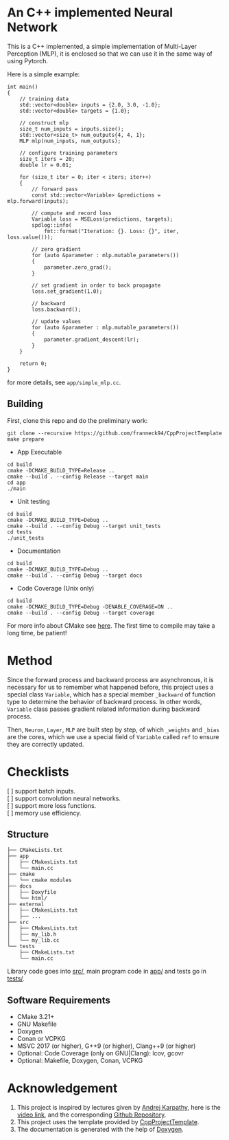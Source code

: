 # An C++ implemented Neural Network
This is a C++ implemented, a simple implementation of Multi-Layer Perception (MLP), it is enclosed so that we can use it in the same way of using Pytorch.

Here is a simple example:
```
int main()
{
    // training data
    std::vector<double> inputs = {2.0, 3.0, -1.0};
    std::vector<double> targets = {1.0};

    // construct mlp
    size_t num_inputs = inputs.size();
    std::vector<size_t> num_outputs{4, 4, 1};
    MLP mlp(num_inputs, num_outputs);

    // configure training parameters
    size_t iters = 20;
    double lr = 0.01;

    for (size_t iter = 0; iter < iters; iter++)
    {
        // forward pass
        const std::vector<Variable> &predictions = mlp.forward(inputs);

        // compute and record loss
        Variable loss = MSELoss(predictions, targets);
        spdlog::info(
            fmt::format("Iteration: {}. Loss: {}", iter, loss.value()));

        // zero gradient
        for (auto &parameter : mlp.mutable_parameters())
        {
            parameter.zero_grad();
        }

        // set gradient in order to back propagate
        loss.set_gradient(1.0);

        // backward
        loss.backward();

        // update values
        for (auto &parameter : mlp.mutable_parameters())
        {
            parameter.gradient_descent(lr);
        }
    }

    return 0;
}
```
for more details, see `app/simple_mlp.cc`.


## Building

First, clone this repo and do the preliminary work:

```shell
git clone --recursive https://github.com/franneck94/CppProjectTemplate
make prepare
```

- App Executable

```shell
cd build
cmake -DCMAKE_BUILD_TYPE=Release ..
cmake --build . --config Release --target main
cd app
./main
```

- Unit testing

```shell
cd build
cmake -DCMAKE_BUILD_TYPE=Debug ..
cmake --build . --config Debug --target unit_tests
cd tests
./unit_tests
```

- Documentation

```shell
cd build
cmake -DCMAKE_BUILD_TYPE=Debug ..
cmake --build . --config Debug --target docs
```

- Code Coverage (Unix only)

```shell
cd build
cmake -DCMAKE_BUILD_TYPE=Debug -DENABLE_COVERAGE=ON ..
cmake --build . --config Debug --target coverage
```

For more info about CMake see [here](./README_cmake.md).
The first time to compile may take a long time, be patient!

# Method
Since the forward process and backward process are asynchronous, it is necessary for us to remember what happened before, this project uses a special class `Variable`, which has a special member `_backward` of function type to determine the behavior of backward process. In other words, `Variable` class passes gradient related information during backward process.

Then, `Neuron`, `Layer`, `MLP` are built step by step, of which `_weights` and `_bias` are the cores, which we use a special field of `Variable` called `ref` to ensure they are correctly updated.



# Checklists
[ ] support batch inputs.  
[ ] support convolution neural networks.   
[ ] support more loss functions.  
[ ] memory use efficiency.




## Structure
``` text
├── CMakeLists.txt
├── app
│   ├── CMakesLists.txt
│   └── main.cc
├── cmake
│   └── cmake modules
├── docs
│   ├── Doxyfile
│   └── html/
├── external
│   ├── CMakesLists.txt
│   ├── ...
├── src
│   ├── CMakesLists.txt
│   ├── my_lib.h
│   └── my_lib.cc
└── tests
    ├── CMakeLists.txt
    └── main.cc
```

Library code goes into [src/](src/), main program code in [app/](app) and tests go in [tests/](tests/).

## Software Requirements

- CMake 3.21+
- GNU Makefile
- Doxygen
- Conan or VCPKG
- MSVC 2017 (or higher), G++9 (or higher), Clang++9 (or higher)
- Optional: Code Coverage (only on GNU|Clang): lcov, gcovr
- Optional: Makefile, Doxygen, Conan, VCPKG




# Acknowledgement
1. This project is inspired by lectures given by [Andrej Karpathy](https://karpathy.ai/),  here is the [video link](https://www.youtube.com/watch?v=VMj-3S1tku0), and the corresponding [Github Repository](https://github.com/karpathy/micrograd).
2. This project uses the template provided by [CppProjectTemplate](https://github.com/franneck94/CppProjectTemplate).
3. The documentation is generated with the help of [Doxygen](https://www.doxygen.nl/index.html).
